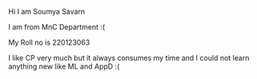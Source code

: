 Hi I am Soumya Savarn

I am from MnC Department :(

My Roll no is 220123063

I like CP very much but it always consumes my time and I could not learn anything new like ML and AppD :(
